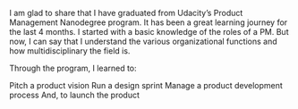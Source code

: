 I am glad to share that I have graduated from Udacity’s Product Management Nanodegree program. It has been a great learning journey for the last 4 months. I started with a basic knowledge of the roles of a PM. But now, I can say that I understand the various organizational functions and how multidisciplinary the field is.

Through the program, I learned to:

Pitch a product vision
Run a design sprint
Manage a product development process
And, to launch the product